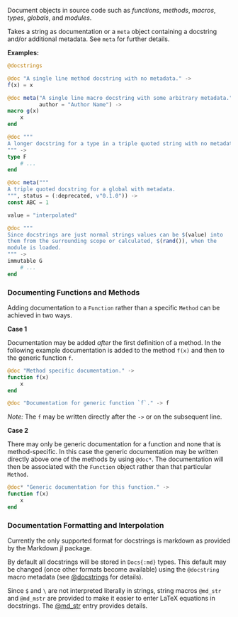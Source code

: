 Document objects in source code such as *functions*, *methods*, *macros*, *types*,
*globals*, and *modules*.

Takes a string as documentation or a `meta` object containing a docstring and/or
additional metadata. See `meta` for further details.

**Examples:**

```julia
@docstrings

@doc "A single line method docstring with no metadata." ->
f(x) = x

@doc meta("A single line macro docstring with some arbitrary metadata.",
          author = "Author Name") ->
macro g(x)
    x
end

@doc """
A longer docstring for a type in a triple quoted string with no metadata.
""" ->
type F
    # ...
end

@doc meta("""
A triple quoted docstring for a global with metadata.
""", status = (:deprecated, v"0.1.0")) ->
const ABC = 1

value = "interpolated"

@doc """
Since docstrings are just normal strings values can be $(value) into
them from the surrounding scope or calculated, $(rand()), when the
module is loaded.
""" ->
immutable G
    # ...
end
```

### Documenting Functions and Methods

Adding documentation to a `Function` rather than a specific `Method` can
be achieved in two ways.

**Case 1**

Documentation may be added *after* the first definition of a method. In
the following example documentation is added to the method `f(x)`
and then to the generic function `f`.

```julia
@doc "Method specific documentation." ->
function f(x)
    x
end

@doc "Documentation for generic function `f`." -> f
```

*Note:* The `f` may be written directly after the `->` or on the subsequent line.

**Case 2**

There may only be generic documentation for a function and none that is
method-specific. In this case the generic documentation may be written
directly above one of the methods by using `@doc*`. The documentation
will then be associated with the `Function` object rather than that
particular `Method`.

```julia
@doc* "Generic documentation for this function." ->
function f(x)
    x
end
```

### Documentation Formatting and Interpolation

Currently the only supported format for docstrings is markdown as provided by the
Markdown.jl package.

By default all docstrings will be stored in `Docs{:md}` types. This default may be
changed (once other formats become available) using the `@docstring` macro metadata (see
[@docstrings](#@docstrings) for details).

Since `$` and `\` are not interpreted literally in strings, string macros `@md_str` and
`@md_mstr` are provided to make it easier to enter LaTeX equations in docstrings. The
[@md_str](#@md_str) entry provides details.
